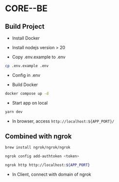 # CORE--BE


## Build Project
- Install Docker
- Install nodejs version > 20

- Copy .env.example to .env
```bash
cp .env.example .env

```
- Config in .env

- Build Docker

```bash
docker compose up -d

```

- Start app on local
```bash
yarn dev
```
- In browser, access `http://localhost:${APP_PORT}/`
  
## Combined with ngrok


```bash
brew install ngrok/ngrok/ngrok

ngrok config add-authtoken <token>

ngrok http http://localhost:${APP_PORT}
```


- In Client, connect with domain of ngrok
